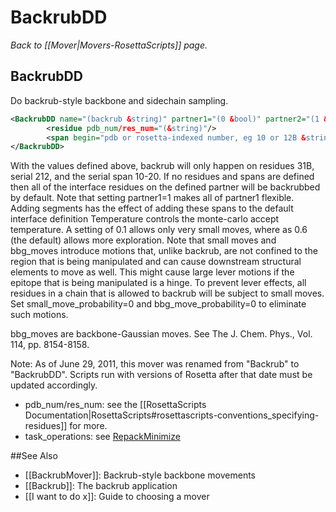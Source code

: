 # BackrubDD
*Back to [[Mover|Movers-RosettaScripts]] page.*
## BackrubDD

Do backrub-style backbone and sidechain sampling.

```xml
<BackrubDD name="(backrub &string)" partner1="(0 &bool)" partner2="(1 &bool)" interface_distance_cutoff="(8.0 &Real)" moves="(1000 &integer)" sc_move_probability="(0.25 &float)" scorefxn="(score12 &string)" small_move_probability="(0.0 &float)" bbg_move_probability="(0.25 &float)" temperature="(0.6 &float)" task_operations="('' &string)">
        <residue pdb_num/res_num="(&string)"/>
        <span begin="pdb or rosetta-indexed number, eg 10 or 12B &string" end="pdb or rosetta-indexed number, e.g., 20 or 30B &string"/>
</BackrubDD>
```

With the values defined above, backrub will only happen on residues 31B, serial 212, and the serial span 10-20. If no residues and spans are defined then all of the interface residues on the defined partner will be backrubbed by default. Note that setting partner1=1 makes all of partner1 flexible. Adding segments has the effect of adding these spans to the default interface definition Temperature controls the monte-carlo accept temperature. A setting of 0.1 allows only very small moves, where as 0.6 (the default) allows more exploration. Note that small moves and bbg\_moves introduce motions that, unlike backrub, are not confined to the region that is being manipulated and can cause downstream structural elements to move as well. This might cause large lever motions if the epitope that is being manipulated is a hinge. To prevent lever effects, all residues in a chain that is allowed to backrub will be subject to small moves. Set small\_move\_probability=0 and bbg\_move\_probability=0 to eliminate such motions.

bbg\_moves are backbone-Gaussian moves. See The J. Chem. Phys., Vol. 114, pp. 8154-8158.

Note: As of June 29, 2011, this mover was renamed from "Backrub" to "BackrubDD". Scripts run with versions of Rosetta after that date must be updated accordingly.

-   pdb\_num/res\_num: see the [[RosettaScripts Documentation|RosettaScripts#rosettascripts-conventions_specifying-residues]] for more.
-   task\_operations: see [RepackMinimize](#RepackMinimize)


##See Also

* [[BackrubMover]]: Backrub-style backbone movements
* [[Backrub]]: The backrub application
* [[I want to do x]]: Guide to choosing a mover
